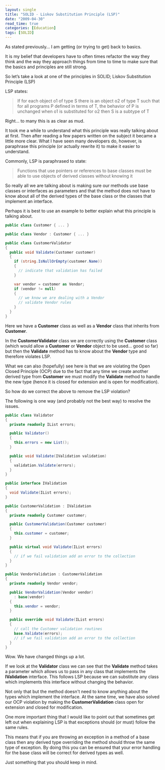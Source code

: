 ```yaml
---
layout: single
title: "SOLID - Liskov Substitution Principle (LSP)"
date: "2009-04-30"
read_time: true
categories: [Education]
tags: [SOLID]
---
```


As stated previously… I am getting (or trying to get) back to basics.

It is my belief that developers have to often times refactor the way they think and the way they approach things from time to time to 
make sure that the basics and principles are still strong.

So let’s take a look at one of the principles in SOLID; Liskov Substitution Principle (LSP)

LSP states:

> If for each object o1 of type S there is an object o2 of type T such that for all programs P defined in terms of T, the behavior of P is unchanged when o1 is substituted for o2 then S is a subtype of T

Right... to many this is as clear as mud. 

It took me a while to understand what this principle was really talking about at first. 
Then after reading a few papers written on the subject it became a little more clear. 
What I have seen many developers do, however, is paraphrase this principle (or actually rewrite it) to make it easier to understand.

Commonly, LSP is paraphrased to state:

> Functions that use pointers or references to base classes must be able to use objects of derived classes without knowing it

So really all we are talking about is making sure our methods use base classes or interfaces as parameters and that the method does not have 
to know about all of the derived types of the base class or the classes that implement an interface.

Perhaps it is best to use an example to better explain what this principle is talking about. 

```csharp
public class Customer { ... }

public class Vendor : Customer { ... }

public class CustomerValidator 
{
  public void Validate(Customer customer) 
  {
    if (string.IsNullOrEmpty(customer.Name))
    { 
      // indicate that validation has failed 
    } 

    var vendor = customer as Vendor;
    if (vendor != null)
    {
      // we know we are dealing with a Vendor 
      // validate Vendor rules 
    }
  }
}
```

Here we have a **Customer** class as well as a **Vendor** class that inherits from **Customer**.

In the **CustomerValidator** class we are correctly using the **Customer** class (which would allow a **Customer** or **Vendor** object to be used... good so far) 
but then the **Validate** method has to know about the **Vendor** type and therefore violates LSP. 

What we can also (hopefully) see here is that we are violating the Open Closed Principle (OCP) due to the fact that any time we create 
another derived type from **Customer** we must modify the **Validate** method to handle the new type (hence it is closed for extension and is open for modification).

So how do we correct the above to remove the LSP violation?

The following is one way (and probably not the best way) to resolve the issues. 

```csharp
public class Validator 
{ 
  private readonly IList errors;

  public Validator() 
  {
    this.errors = new List();
  }

  public void Validate(IValidation validation) 
  {
    validation.Validate(errors); 
  } 
}

public interface IValidation 
{ 
  void Validate(IList errors); 
}

public CustomerValidation : IValidation 
{
  private readonly Customer customer;

  public CustomerValidation(Customer customer) 
  {
    this.customer = customer;
  }

  public virtual void Validate(IList errors) 
  {
    // if we fail validation add an error to the collection 
  } 
}

public VendorValidation : CustomerValidation 
{
  private readonly Vendor vendor;

  public VendorValidation(Vendor vendor) 
    : base(vendor) 
  { 
    this.vendor = vendor; 
  }

  public override void Validate(IList errors) 
  { 
    // call the Customer validation routines 
    base.Validate(errors); 
    // if we fail validation add an error to the collection 
  }
}
```

Wow. We have changed things up a lot.

If we look at the **Validator** class we can see that the **Validate** method takes a parameter which allows us to pass in any class that implements 
the **IValidation** interface. This follows LSP because we can substitute any class which implements this interface without changing the behavior. 

Not only that but the method doesn't need to know anything about the types which implement the interface. 
At the same time, we have also solved our OCP violation by making the **CustomerValidation** class open for extension and closed for modification.

One more important thing that I would like to point out that sometimes get left out when explaining LSP is that exceptions should (or must) follow the same rules. 

This means that if you are throwing an exception in a method of a base class then any derived type overriding the method should throw the same type of exception. 
By doing this you can be ensured that your error handling for the base class will be correct for derived types as well. 

Just something that you should keep in mind.

